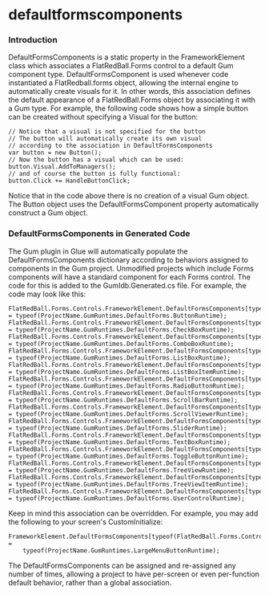 # defaultformscomponents

### Introduction

DefaultFormsComponents is a static property in the FrameworkElement class which associates a FlatRedBall.Forms control to a default Gum component type. DefaultFormsComponent is used whenever code instantiated a FlatRedball.forms object, allowing the internal engine to automatically create visuals for it. In other words, this association defines the default appearance of a FlatRedBall.Forms object by associating it with a Gum type. For example, the following code shows how a simple button can be created without specifying a Visual for the button:

```lang:c#
// Notice that a visual is not specified for the button
// The button will automatically create its own visual
// according to the association in DefaultFormsComponents
var button = new Button();
// Now the button has a visual which can be used:
button.Visual.AddToManagers();
// and of course the button is fully functional:
button.Click += HandleButtonClick;
```

Notice that in the code above there is no creation of a visual Gum object. The Button object uses the DefaultFormsComponent property automatically construct a Gum object.

### DefaultFormsComponents in Generated Code

The Gum plugin in Glue will automatically populate the DefaultFormsComponents dictionary according to behaviors assigned to components in the Gum project. Unmodified projects which include Forms components will have a standard component for each Forms control. The code for this is added to the GumIdb.Generated.cs file.  For example, the code may look like this:

```lang:c#
FlatRedBall.Forms.Controls.FrameworkElement.DefaultFormsComponents[typeof(FlatRedBall.Forms.Controls.Button)] = typeof(ProjectName.GumRuntimes.DefaultForms.ButtonRuntime);
FlatRedBall.Forms.Controls.FrameworkElement.DefaultFormsComponents[typeof(FlatRedBall.Forms.Controls.CheckBox)] = typeof(ProjectName.GumRuntimes.DefaultForms.CheckBoxRuntime);
FlatRedBall.Forms.Controls.FrameworkElement.DefaultFormsComponents[typeof(FlatRedBall.Forms.Controls.ComboBox)] = typeof(ProjectName.GumRuntimes.DefaultForms.ComboBoxRuntime);
FlatRedBall.Forms.Controls.FrameworkElement.DefaultFormsComponents[typeof(FlatRedBall.Forms.Controls.ListBox)] = typeof(ProjectName.GumRuntimes.DefaultForms.ListBoxRuntime);
FlatRedBall.Forms.Controls.FrameworkElement.DefaultFormsComponents[typeof(FlatRedBall.Forms.Controls.ListBoxItem)] = typeof(ProjectName.GumRuntimes.DefaultForms.ListBoxItemRuntime);
FlatRedBall.Forms.Controls.FrameworkElement.DefaultFormsComponents[typeof(FlatRedBall.Forms.Controls.RadioButton)] = typeof(ProjectName.GumRuntimes.DefaultForms.RadioButtonRuntime);
FlatRedBall.Forms.Controls.FrameworkElement.DefaultFormsComponents[typeof(FlatRedBall.Forms.Controls.ScrollBar)] = typeof(ProjectName.GumRuntimes.DefaultForms.ScrollBarRuntime);
FlatRedBall.Forms.Controls.FrameworkElement.DefaultFormsComponents[typeof(FlatRedBall.Forms.Controls.ScrollViewer)] = typeof(ProjectName.GumRuntimes.DefaultForms.ScrollViewerRuntime);
FlatRedBall.Forms.Controls.FrameworkElement.DefaultFormsComponents[typeof(FlatRedBall.Forms.Controls.Slider)] = typeof(ProjectName.GumRuntimes.DefaultForms.SliderRuntime);
FlatRedBall.Forms.Controls.FrameworkElement.DefaultFormsComponents[typeof(FlatRedBall.Forms.Controls.TextBox)] = typeof(ProjectName.GumRuntimes.DefaultForms.TextBoxRuntime);
FlatRedBall.Forms.Controls.FrameworkElement.DefaultFormsComponents[typeof(FlatRedBall.Forms.Controls.ToggleButton)] = typeof(ProjectName.GumRuntimes.DefaultForms.ToggleButtonRuntime);
FlatRedBall.Forms.Controls.FrameworkElement.DefaultFormsComponents[typeof(FlatRedBall.Forms.Controls.TreeView)] = typeof(ProjectName.GumRuntimes.DefaultForms.TreeViewRuntime);
FlatRedBall.Forms.Controls.FrameworkElement.DefaultFormsComponents[typeof(FlatRedBall.Forms.Controls.TreeViewItem)] = typeof(ProjectName.GumRuntimes.DefaultForms.TreeViewItemRuntime);
FlatRedBall.Forms.Controls.FrameworkElement.DefaultFormsComponents[typeof(FlatRedBall.Forms.Controls.UserControl)] = typeof(ProjectName.GumRuntimes.DefaultForms.UserControlRuntime);
```

Keep in mind this association can be overridden. For example, you may add the following to your screen's CustomInitialize:

```lang:c#
FrameworkElement.DefaultFormsComponents[typeof(FlatRedBall.Forms.Controls.Button)] = 
    typeof(ProjectName.GumRuntimes.LargeMenuButtonRuntime);
```

The DefaultFormsComponents can be assigned and re-assigned any number of times, allowing a project to have per-screen or even per-function default behavior, rather than a global association.
